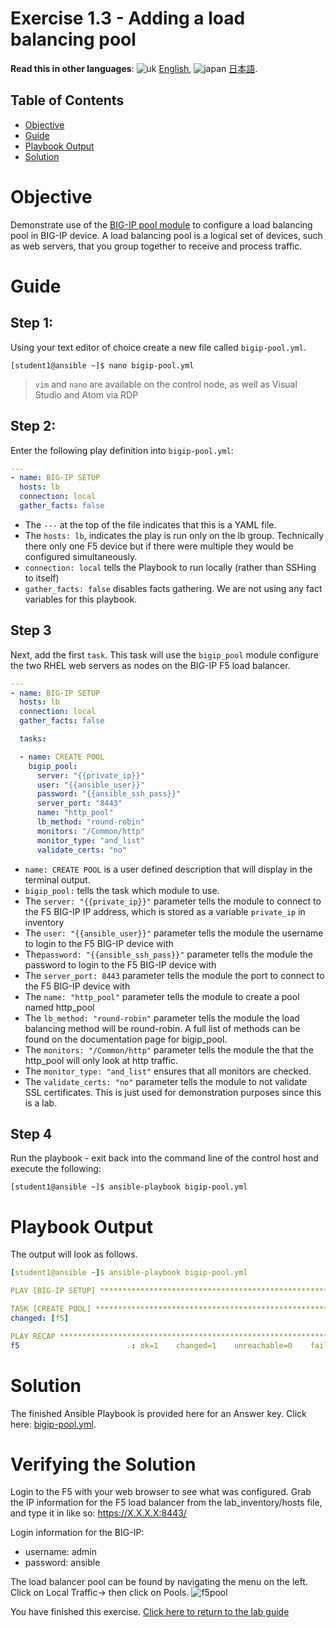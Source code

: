 # Exercise 1.3 - Adding a load balancing pool

**Read this in other languages**: ![uk](../../../images/uk.png) [English](README.md),  ![japan](../../../images/japan.png) [日本語](README.ja.md).

## Table of Contents

- [Objective](#objective)
- [Guide](#guide)
- [Playbook Output](#playbook-output)
- [Solution](#solution)

# Objective

Demonstrate use of the [BIG-IP pool module](https://docs.ansible.com/ansible/latest/modules/bigip_pool_module.html) to configure a load balancing pool in BIG-IP device.  A load balancing pool is a logical set of devices, such as web servers, that you group together to receive and process traffic.

# Guide

## Step 1:

Using your text editor of choice create a new file called `bigip-pool.yml`.

```
[student1@ansible ~]$ nano bigip-pool.yml
```

>`vim` and `nano` are available on the control node, as well as Visual Studio and Atom via RDP

## Step 2:

Enter the following play definition into `bigip-pool.yml`:

``` yaml
---
- name: BIG-IP SETUP
  hosts: lb
  connection: local
  gather_facts: false
```

- The `---` at the top of the file indicates that this is a YAML file.
- The `hosts: lb`,  indicates the play is run only on the lb group.  Technically there only one F5 device but if there were multiple they would be configured simultaneously.
- `connection: local` tells the Playbook to run locally (rather than SSHing to itself)
- `gather_facts: false` disables facts gathering.  We are not using any fact variables for this playbook.

## Step 3

Next, add the first `task`. This task will use the `bigip_pool` module configure the two RHEL web servers as nodes on the BIG-IP F5 load balancer.

<!-- {% raw %} -->

``` yaml
---
- name: BIG-IP SETUP
  hosts: lb
  connection: local
  gather_facts: false

  tasks:

  - name: CREATE POOL
    bigip_pool:
      server: "{{private_ip}}"
      user: "{{ansible_user}}"
      password: "{{ansible_ssh_pass}}"
      server_port: "8443"
      name: "http_pool"
      lb_method: "round-robin"
      monitors: "/Common/http"
      monitor_type: "and_list"
      validate_certs: "no"
```

<!-- {% endraw %} -->

- `name: CREATE POOL` is a user defined description that will display in the terminal output.
- `bigip_pool:` tells the task which module to use.
- The `server: "{{private_ip}}"` parameter tells the module to connect to the F5 BIG-IP IP address, which is stored as a variable `private_ip` in inventory
- The `user: "{{ansible_user}}"` parameter tells the module the username to login to the F5 BIG-IP device with
- The`password: "{{ansible_ssh_pass}}"` parameter tells the module the password to login to the F5 BIG-IP device with
- The `server_port: 8443` parameter tells the module the port to connect to the F5 BIG-IP device with
- The `name: "http_pool"` parameter tells the module to create a pool named http_pool
- The `lb_method: "round-robin"` parameter tells the module the load balancing method will be round-robin.  A full list of methods can be found on the documentation page for bigip_pool.
- The `monitors: "/Common/http"` parameter tells the module the that the http_pool will only look at http traffic.
- The `monitor_type: "and_list"` ensures that all monitors are checked.
- The `validate_certs: "no"` parameter tells the module to not validate SSL certificates.  This is just used for demonstration purposes since this is a lab.

## Step 4

Run the playbook - exit back into the command line of the control host and execute the following:

```
[student1@ansible ~]$ ansible-playbook bigip-pool.yml
```

# Playbook Output

The output will look as follows.

```yaml
[student1@ansible ~]$ ansible-playbook bigip-pool.yml

PLAY [BIG-IP SETUP] ************************************************************

TASK [CREATE POOL] *************************************************************
changed: [f5]

PLAY RECAP *********************************************************************
f5                         : ok=1    changed=1    unreachable=0    failed=0
```

# Solution

The finished Ansible Playbook is provided here for an Answer key.  Click here: [bigip-pool.yml](https://github.com/network-automation/linklight/blob/master/exercises/ansible_f5/1.3-add-pool/bigip-pool.yml).

# Verifying the Solution

Login to the F5 with your web browser to see what was configured.  Grab the IP information for the F5 load balancer from the lab_inventory/hosts file, and type it in like so: https://X.X.X.X:8443/

Login information for the BIG-IP:
- username: admin
- password: ansible

The load balancer pool can be found by navigating the menu on the left.  Click on Local Traffic-> then click on Pools.
![f5pool](pool.png)

You have finished this exercise.  [Click here to return to the lab guide](../README.md)
